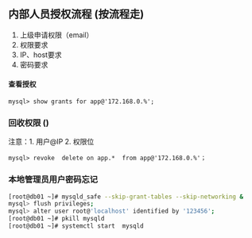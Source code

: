 ## 内部人员授权流程  (按流程走)

1. 上级申请权限（email）
2. 权限要求
3. IP、host要求
4. 密码要求

#### 查看授权

```mysql
mysql> show grants for app@'172.168.0.%';
```

###  回收权限 ()

注意：1. 用户@IP  2. 权限位 

```mysql
mysql> revoke  delete on app.*  from app@'172.168.0.%'；
```



### 本地管理员用户密码忘记

```sh
[root@db01 ~]# mysqld_safe --skip-grant-tables --skip-networking &
mysql> flush privileges;
mysql> alter user root@'localhost' identified by '123456';
[root@db01 ~]# pkill mysqld
[root@db01 ~]# systemctl start  mysqld
```


